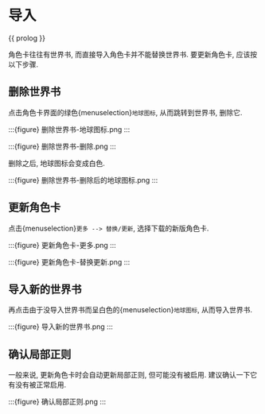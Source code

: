# 导入

{{ prolog }}

角色卡往往有世界书, 而直接导入角色卡并不能替换世界书. 要更新角色卡, 应该按以下步骤.

## 删除世界书

点击角色卡界面的绿色{menuselection}`地球图标`, 从而跳转到世界书, 删除它.

:::{figure} 删除世界书-地球图标.png
:::

:::{figure} 删除世界书-删除.png
:::

删除之后, 地球图标会变成白色.

:::{figure} 删除世界书-删除后的地球图标.png
:::

## 更新角色卡

点击{menuselection}`更多 --> 替换/更新`, 选择下载的新版角色卡.

:::{figure} 更新角色卡-更多.png
:::

:::{figure} 更新角色卡-替换更新.png
:::

## 导入新的世界书

再点击由于没导入世界书而呈白色的{menuselection}`地球图标`, 从而导入世界书.

:::{figure} 导入新的世界书.png
:::

## 确认局部正则

一般来说, 更新角色卡时会自动更新局部正则, 但可能没有被启用. 建议确认一下它有没有被正常启用.

:::{figure} 确认局部正则.png
:::
